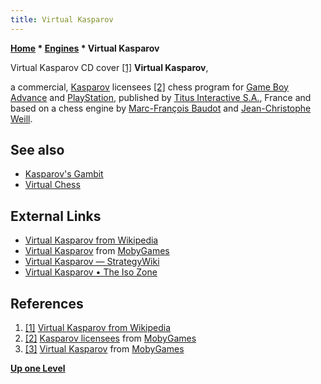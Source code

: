 ```yaml
---
title: Virtual Kasparov
---
```

**[Home](Home "Home") \* [Engines](Engines "Engines") \* Virtual Kasparov**



 [](http://en.wikipedia.org/wiki/File:Virtual_Kasparov_Coverart.png) Virtual Kasparov CD cover <a id="cite-note-1" href="#cite-ref-1">[1]</a> 
**Virtual Kasparov**,  

a commercial, [Kasparov](Garry_Kasparov "Garry Kasparov") licensees <a id="cite-note-2" href="#cite-ref-2">[2]</a> chess program for [Game Boy Advance](https://en.wikipedia.org/wiki/Game_Boy_Advance) and [PlayStation](https://en.wikipedia.org/wiki/PlayStation_%28console%29), published by [Titus Interactive S.A.](index.php?title=Titus&action=edit&redlink=1 "Titus (page does not exist)"), France and based on a chess engine by [Marc-François Baudot](Marc-Fran%C3%A7ois_Baudot "Marc-François Baudot") and [Jean-Christophe Weill](Jean-Christophe_Weill "Jean-Christophe Weill"). 



## See also


* [Kasparov's Gambit](Kasparov%27s_Gambit "Kasparov's Gambit")
* [Virtual Chess](Virtual_Chess "Virtual Chess")


## External Links


* [Virtual Kasparov from Wikipedia](https://en.wikipedia.org/wiki/Virtual_Kasparov)
* [Virtual Kasparov](https://www.mobygames.com/game/virtual-kasparov) from [MobyGames](https://en.wikipedia.org/wiki/MobyGames)
* [Virtual Kasparov — StrategyWiki](http://strategywiki.org/wiki/Virtual_Kasparov)
* [Virtual Kasparov • The Iso Zone](http://theisozone.com/downloads/playstation/psx-isos/virtual-kaparov/)


## References


1. <a id="cite-ref-1" href="#cite-note-1">[1]</a> [Virtual Kasparov from Wikipedia](https://en.wikipedia.org/wiki/Virtual_Kasparov)
2. <a id="cite-ref-2" href="#cite-note-2">[2]</a> [Kasparov licensees](https://www.mobygames.com/game-group/kasparov-licensees) from [MobyGames](https://en.wikipedia.org/wiki/MobyGames)
3. <a id="cite-ref-3" href="#cite-note-3">[3]</a> [Virtual Kasparov](https://www.mobygames.com/game/virtual-kasparov) from [MobyGames](https://en.wikipedia.org/wiki/MobyGames)

**[Up one Level](Engines "Engines")**







 
